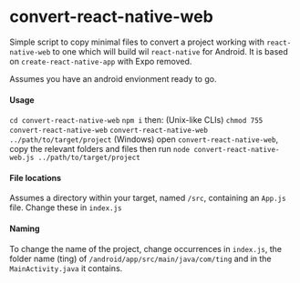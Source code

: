 # convert-react-native-web

Simple script to copy minimal files to convert a project working with `react-native-web` to one which will build wil `react-native` for Android. It is based on `create-react-native-app` with Expo removed.

Assumes you have an android envionment ready to go.

#### Usage
`cd convert-react-native-web`
`npm i`
then:
(Unix-like CLIs)
`chmod 755 convert-react-native-web`
`convert-react-native-web ../path/to/target/project`
(Windows)
open `convert-react-native-web`, copy the relevant folders and files
then run
`node convert-react-native-web.js ../path/to/target/project`


#### File locations
Assumes a directory within your target, named `/src`, containing an `App.js` file.
Change these in `index.js`

#### Naming
To change the name of the project, change occurrences in `index.js`, the folder name (ting) of `/android/app/src/main/java/com/ting` and in the `MainActivity.java` it contains.
